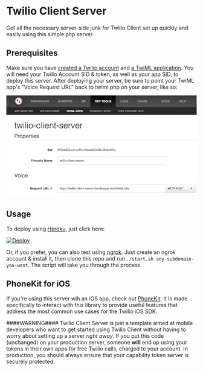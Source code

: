 Twilio Client Server
===================

Get all the necessary server-side junk for Twilio Client set up quickly and easily using this simple php server.


Prerequisites
-------------
Make sure you have [created a Twilio account](https://www.twilio.com/try-twilio) and [a TwiML application](https://www.twilio.com/user/account/apps/). You will need your Twilio Account SID & token, as well as your app SID, to deploy this server. After deploying your server, be sure to point your TwiML app's "Voice Request URL" back to twiml.php on your server, like so:

<img src="ss1.png" />

Usage
-----
To deploy using [Heroku](https://heroku.com/), just click here:

[![Deploy](https://www.herokucdn.com/deploy/button.png)](https://heroku.com/deploy)

Or, if you prefer, you can also test using [ngrok](https://ngrok.com/). Just create an ngrok account & install it, then clone this repo and run `./start.sh any-subdomain-you-want`. The script will take you through the process.

PhoneKit for iOS
----------------

If you're using this server wih an iOS app, check out [PhoneKit](https://github.com/jconst/PhoneKit). It is made specifically to interact with this library to provide useful features that address the most common use cases for the Twilio iOS SDK. 

####WARNING####
Twilio Client Server is just a template aimed at mobile developers who want to get started using Twilio Client without having to worry about setting up a server *right away*. If you put this code (unchanged) on your production server, someone **will** end up using your tokens in their own apps for free Twilio calls, charged to your account. In production, you should always ensure that your capability token server is securely protected.
